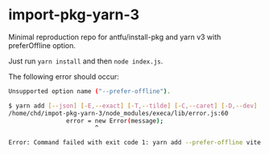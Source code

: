 # import-pkg-yarn-3

Minimal reproduction repo for antfu/install-pkg and yarn v3 with preferOffline option.

Just run `yarn install` and then `node index.js`.

The following error should occur:

```sh
Unsupported option name ("--prefer-offline").

$ yarn add [--json] [-E,--exact] [-T,--tilde] [-C,--caret] [-D,--dev] [-P,--peer] [-O,--optional] [--prefer-dev] [-i,--interactive] [--cached] [--mode #0] ...
/home/chd/impot-pkg-yarn-3/node_modules/execa/lib/error.js:60
                error = new Error(message);
                        ^

Error: Command failed with exit code 1: yarn add --prefer-offline vite
```
